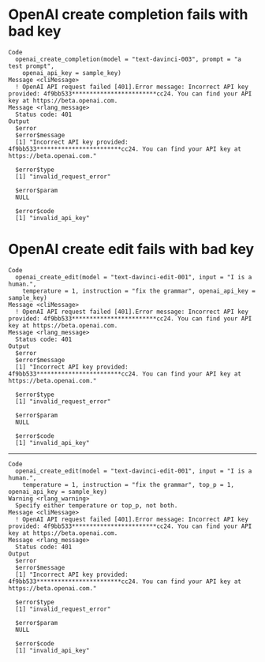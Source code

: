 # OpenAI create completion fails with bad key

    Code
      openai_create_completion(model = "text-davinci-003", prompt = "a test prompt",
        openai_api_key = sample_key)
    Message <cliMessage>
      ! OpenAI API request failed [401].Error message: Incorrect API key provided: 4f9bb533************************cc24. You can find your API key at https://beta.openai.com.
    Message <rlang_message>
      Status code: 401
    Output
      $error
      $error$message
      [1] "Incorrect API key provided: 4f9bb533************************cc24. You can find your API key at https://beta.openai.com."
      
      $error$type
      [1] "invalid_request_error"
      
      $error$param
      NULL
      
      $error$code
      [1] "invalid_api_key"
      
      

# OpenAI create edit fails with bad key

    Code
      openai_create_edit(model = "text-davinci-edit-001", input = "I is a human.",
        temperature = 1, instruction = "fix the grammar", openai_api_key = sample_key)
    Message <cliMessage>
      ! OpenAI API request failed [401].Error message: Incorrect API key provided: 4f9bb533************************cc24. You can find your API key at https://beta.openai.com.
    Message <rlang_message>
      Status code: 401
    Output
      $error
      $error$message
      [1] "Incorrect API key provided: 4f9bb533************************cc24. You can find your API key at https://beta.openai.com."
      
      $error$type
      [1] "invalid_request_error"
      
      $error$param
      NULL
      
      $error$code
      [1] "invalid_api_key"
      
      

---

    Code
      openai_create_edit(model = "text-davinci-edit-001", input = "I is a human.",
        temperature = 1, instruction = "fix the grammar", top_p = 1, openai_api_key = sample_key)
    Warning <rlang_warning>
      Specify either temperature or top_p, not both.
    Message <cliMessage>
      ! OpenAI API request failed [401].Error message: Incorrect API key provided: 4f9bb533************************cc24. You can find your API key at https://beta.openai.com.
    Message <rlang_message>
      Status code: 401
    Output
      $error
      $error$message
      [1] "Incorrect API key provided: 4f9bb533************************cc24. You can find your API key at https://beta.openai.com."
      
      $error$type
      [1] "invalid_request_error"
      
      $error$param
      NULL
      
      $error$code
      [1] "invalid_api_key"
      
      

